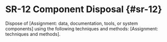 # SR-12 Component Disposal {#sr-12}

Dispose of [Assignment: data, documentation, tools, or system components] using the following techniques and methods: [Assignment: techniques and methods].

